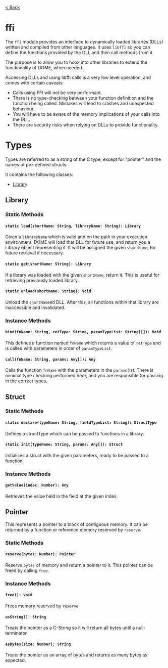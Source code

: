 [< Back](.)

ffi
================

The `ffi` module provides an interface to dynamically loaded libraries (DLLs) written and compiled from other languages.
It uses `libffi` so you can define the functions provided by the DLL and then call methods from it.

The purpose is to allow you to hook into other libraries to extend the functionality of DOME, when needed.

Accessing DLLs and using libffi calls is a very low level operation, and comes with certain caveats:
 * Calls using FFI will not be very performant.
 * There is no type-checking between your function definition and the function being called. Mistakes will lead to crashes and unexpected behaviour.
 * You will have to be aware of the memory implications of your calls into the DLL.
 * There are security risks when relying on DLLs to provide functionality.

# Types

Types are referred to as a string of the C type, except for "pointer" and the names of pre-defined structs.

It contains the following classes:

* [Library](#library)

## Library

### Static Methods

#### `static load(shortName: String, libraryName: String): Library`
Given a `libraryName` which is valid and on the path in your execution environment, DOME will load that DLL for future use, 
and return you a Library object representing it. It will be assigned the given `shortName`, for future retrieval if necessary.

#### `static get(shortName: String): Library`
If a library was loaded with the given `shortName`, return it. This is useful for retrieving previously loaded library.

#### `static unload(shortName: String): Void`
Unload the `shortName`ed DLL. After this, all functions within that library are inaccessible and invalidated.

### Instance Methods

#### `bind(fnName: String, retType: String, paramTypeList: String)[]): Void`
This defines a function named `fnName` which returns a value of `retType` and is called with parameters in order of `paramTypeList`.

#### `call(fnName: String, params: Any[]): Any`
Calls the function `fnName` with the parameters in the `params` list.
There is minimal type checking performed here, and you are responsible for passing in the correct types.

## Struct

### Static Methods

#### `static declare(typeName: String, fieldTypeList: String): StructType`
Defines a structType which can be passed to functions in a library.

#### `static init(typeName: String, params: Any[]): Struct`
Initialises a struct with the given parameters, ready to be passed to a function.

### Instance Methods

#### `getValue(index: Number): Any`
Retrieves the value held in the field at the given index.

## Pointer
This represents a pointer to a block of contiguous memory. It can be returned by a function or reference memory reserved by `reserve`.

### Static Methods
#### `reserve(bytes: Number): Pointer`
Reserve `bytes` of memory and return a pointer to it. This pointer can be freed by calling `free`.

### Instance Methods

#### `free(): Void`
Frees memory reserved by `reserve`.

#### `asString(): String`
Treats the pointer as a C-String so it will return all bytes until a null-terminator.

#### `asBytes(size: Number): String`
Treats the pointer as an array of bytes and returns as many bytes as expected.


